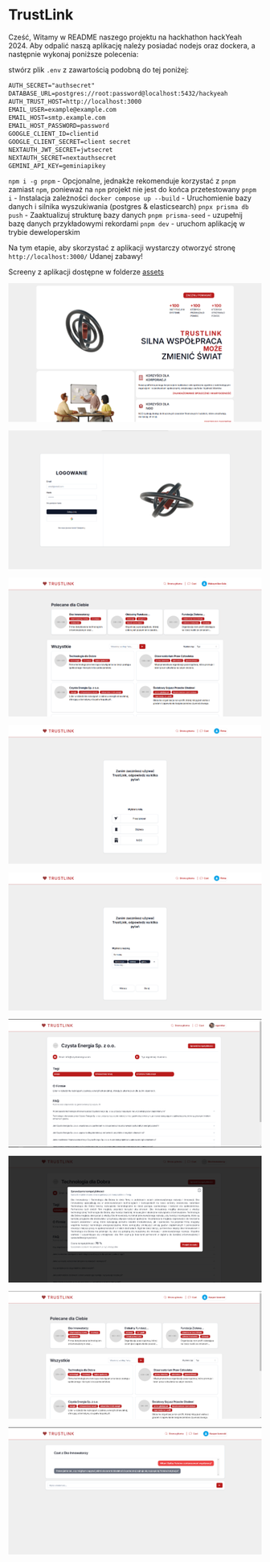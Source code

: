# TrustLink

Cześć,
Witamy w README naszego projektu na hackhathon hackYeah 2024.
Aby odpalić naszą aplikację należy posiadać nodejs oraz dockera, a następnie wykonaj poniższe polecenia:

stwórz plik `.env` z zawartością podobną do tej poniżej:
```
AUTH_SECRET="authsecret"
DATABASE_URL=postgres://root:password@localhost:5432/hackyeah
AUTH_TRUST_HOST=http://localhost:3000
EMAIL_USER=example@example.com
EMAIL_HOST=smtp.example.com
EMAIL_HOST_PASSWORD=password
GOOGLE_CLIENT_ID=clientid
GOOGLE_CLIENT_SECRET=client secret
NEXTAUTH_JWT_SECRET=jwtsecret
NEXTAUTH_SECRET=nextauthsecret
GEMINI_API_KEY=geminiapikey
```

`npm i -g pnpm` - Opcjonalne, jednakże rekomenduje korzystać z `pnpm` zamiast `npm`, ponieważ na `npm` projekt nie jest do końca przetestowany
`pnpm i` - Instalacja zależności
`docker compose up --build` - Uruchomienie bazy danych i silnika wyszukiwania (postgres & elasticsearch)
`pnpx prisma db push` - Zaaktualizuj strukturę bazy danych
`pnpm prisma-seed` - uzupełnij bazę danych przykładowymi rekordami
`pnpm dev` - uruchom aplikację w trybie deweloperskim

Na tym etapie, aby skorzystać z aplikacji wystarczy otworzyć stronę `http://localhost:3000/`
Udanej zabawy!

Screeny z aplikacji dostępne w folderze [assets](./assets)

![image info](./assets/1.png)

![image info](./assets/2.png)

![image info](./assets/3.png)

![image info](./assets/4.png)

![image info](./assets/5.png)

![image info](./assets/6.png)

![image info](./assets/7.png)

![image info](./assets/8.png)

![image info](./assets/9.png)